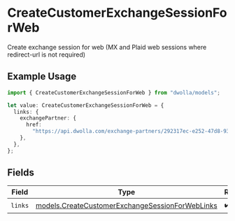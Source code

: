 # CreateCustomerExchangeSessionForWeb

Create exchange session for web (MX and Plaid web sessions where redirect-url is not required)

## Example Usage

```typescript
import { CreateCustomerExchangeSessionForWeb } from "dwolla/models";

let value: CreateCustomerExchangeSessionForWeb = {
  links: {
    exchangePartner: {
      href:
        "https://api.dwolla.com/exchange-partners/292317ec-e252-47d8-93c3-2d128e037aa4",
    },
  },
};
```

## Fields

| Field                                                                                                    | Type                                                                                                     | Required                                                                                                 | Description                                                                                              |
| -------------------------------------------------------------------------------------------------------- | -------------------------------------------------------------------------------------------------------- | -------------------------------------------------------------------------------------------------------- | -------------------------------------------------------------------------------------------------------- |
| `links`                                                                                                  | [models.CreateCustomerExchangeSessionForWebLinks](../models/createcustomerexchangesessionforweblinks.md) | :heavy_check_mark:                                                                                       | N/A                                                                                                      |